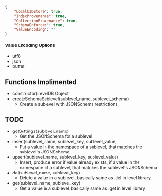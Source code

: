 ``` json

{
    "LocalCIDStore": true,
    "IndexProvenance": true,
    "CollectionProvenance": true,
    "SchemaEnforced": true,
    "ValueEncoding": ""
}

```

#### Value Encoding Options

* utf8
* json
* buffer


## Functions Implimented
* constructor(LevelDB Object)
* createSchemaSublevel(sublevel_name, sublevel_schema)
    * Create a sublevel with JSONSchema restrictions

## TODO

* getSettings(sublevel_name)
    * Get the JSONSchema for a sublevel
* insert(sublevel_name, sublevel_key, sublevel_value)
    * Put a value in the namespace of a sublevel, that matches the sublevel's JSONSchema
* upsert(sublevel_name, sublevel_key, sublevel_value)
    * Insert, produce error if value already exists, if a value in the namespace of a sublevel, that matches the sublevel's JSONSchema
* del(sublevel_name, sublevel_key)
    * Delete a value in a sublevel, basically same as .del in level library
* get(sublevel_name, sublevel_key)
    * Get a value in a sublevel, basically same as .get in level library
